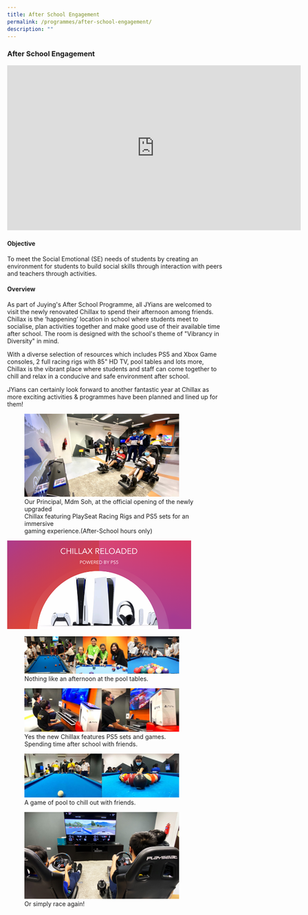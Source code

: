 ```yaml
---
title: After School Engagement
permalink: /programmes/after-school-engagement/
description: ""
---
```

### **After School Engagement**

<iframe width="683" height="384" src="https://www.youtube.com/embed/xYE7641KmVY" title="Chillax Reloaded 2021 with PS5 & Play Seat Racing Rig upgrades" frameborder="0" allow="accelerometer; autoplay; clipboard-write; encrypted-media; gyroscope; picture-in-picture" allowfullscreen></iframe>

#### **Objective**
To meet the Social Emotional (SE) needs of students by creating an environment for students to build social skills through interaction with peers and teachers through activities.  

#### **Overview**
As part of Juying's After School Programme, all JYians are welcomed to visit the newly renovated Chillax to spend their afternoon among friends. Chillax is the ‘happening’ location in school where students meet to socialise, plan activities together and make good use of their available time after school. The room is designed with the school's theme of "Vibrancy in Diversity" in mind.  
  

With a diverse selection of resources which includes PS5 and Xbox Game consoles, 2 full racing rigs with 85" HD TV, pool tables and lots more, Chillax is the vibrant place where students and staff can come together to chill and relax in a conducive and safe environment after school.   
  
JYians can certainly look forward to another fantastic year at Chillax as more exciting activities & programmes have been planned and lined up for them!

<figure>
<img src="/images/ase1.jpg" style="width:85%">
<figcaption> Our Principal, Mdm Soh, at the official opening of the newly upgraded<br>Chillax featuring PlaySeat Racing Rigs and PS5 sets for an immersive<br> gaming experience.(After-School hours only)
 </figcaption>
</figure>

<img src="/images/ase2.jpg" style="width:85%">

<figure>
<img src="/images/ase3.jpg" style="width:85%">
<figcaption> Nothing like an afternoon at the pool tables.
 </figcaption>
</figure>

<figure>
<img src="/images/ase4.jpg" style="width:85%">
<figcaption> Yes the new Chillax features PS5 sets and games.<br>Spending time after school with friends.
 </figcaption>
</figure>

<figure>
<img src="/images/ase5.jpg" style="width:85%">
<figcaption> A game of pool to chill out with friends.
 </figcaption>
</figure>

<figure>
<img src="/images/ase6.jpg" style="width:85%">
<figcaption> Or simply race again!
 </figcaption>
</figure>